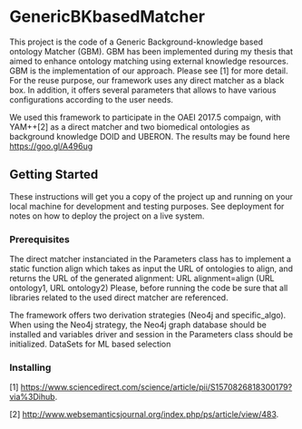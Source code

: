 # GenericBKbasedMatcher

This project is the code of a Generic Background-knowledge based ontology Matcher (GBM). GBM has been implemented during my thesis that aimed to enhance ontology matching using external knowledge resources. GBM is the implementation of our  approach. Please see [1] for more detail.
For the reuse purpose, our framework uses any direct matcher as a black box. In addition, it offers several parameters that allows to have various configurations according to the user needs.

We used this framework to participate in the OAEI 2017.5 compaign, with YAM++[2] as a direct matcher and two biomedical ontologies as background knowledge DOID and UBERON. The results may be found here https://goo.gl/A496ug

## Getting Started

These instructions will get you a copy of the project up and running on your local machine for development and testing purposes. See deployment for notes on how to deploy the project on a live system.

### Prerequisites
The direct matcher instanciated in the Parameters class has to implement a static function align which takes as input the URL of ontologies to align, and returns the URL of the generated alignment:
        URL alignment=align (URL ontology1, URL ontology2) 
 Please, before running the code be sure that all libraries related to the used direct matcher are referenced.

The framework offers two derivation strategies (Neo4j and specific_algo). When using the Neo4j strategy, the Neo4j graph database should be installed and variables driver and session in the Parameters class should be initialized.
DataSets for ML based selection

### Installing





[1] https://www.sciencedirect.com/science/article/pii/S1570826818300179?via%3Dihub.

[2] http://www.websemanticsjournal.org/index.php/ps/article/view/483.
